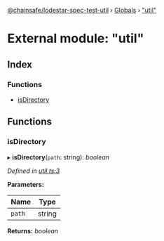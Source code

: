 [@chainsafe/lodestar-spec-test-util](../README.md) › [Globals](../globals.md) › ["util"](_util_.md)

# External module: "util"

## Index

### Functions

* [isDirectory](_util_.md#isdirectory)

## Functions

###  isDirectory

▸ **isDirectory**(`path`: string): *boolean*

*Defined in [util.ts:3](https://github.com/ChainSafe/lodestar/blob/3dee40678/packages/lodestar-spec-test-util/src/util.ts#L3)*

**Parameters:**

Name | Type |
------ | ------ |
`path` | string |

**Returns:** *boolean*
